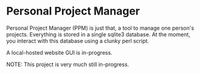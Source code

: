 # Personal Project Manager

Personal Project Manager (PPM) is just that, a tool to manage one person's projects. Everything is stored in a single sqlite3 database. At the moment, you interact with this database using a clunky perl script.

A local-hosted website GUI is in-progress.

NOTE: This project is very much still in-progress.
